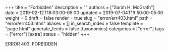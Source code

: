 +++
title = "Forbidden"
description = ""
authors = ["Sarah H. McGrath"]
date = 2019-02-12T18:03:00-05:00
updated = 2019-07-04T19:50:00-05:00
weight = 0
draft = false
render = true
slug = "error/err403.html"
path = "error/err403.html"
aliases = []
in_search_index = false
template = "page.html"
generate_feeds = false
[taxonomies]
categories = ["error"]
tags = ["error"]
[extra]
status = "hidden"
+++

ERROR 403: FORBIDDEN
